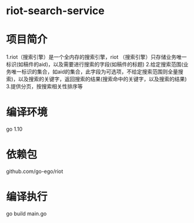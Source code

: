 # riot-search-service

# 项目简介
1.riot（搜索引擎）是一个全内存的搜索引擎，riot （搜索引擎）只存储业务唯一标识(如稿件的aid)，以及需要进行搜索的字段(如稿件的标题)
2.给定搜索范围(业务唯一标识的集合，如aid的集合，此字段为可选项，不给定搜索范围则全量搜索)，以及搜索的关键字，返回搜索的结果(搜索命中的关键字，以及搜索的结果)
3.提供分页，按搜索相关性排序等


# 编译环境
go 1.10

# 依赖包
github.com/go-ego/riot

# 编译执行
go build main.go
